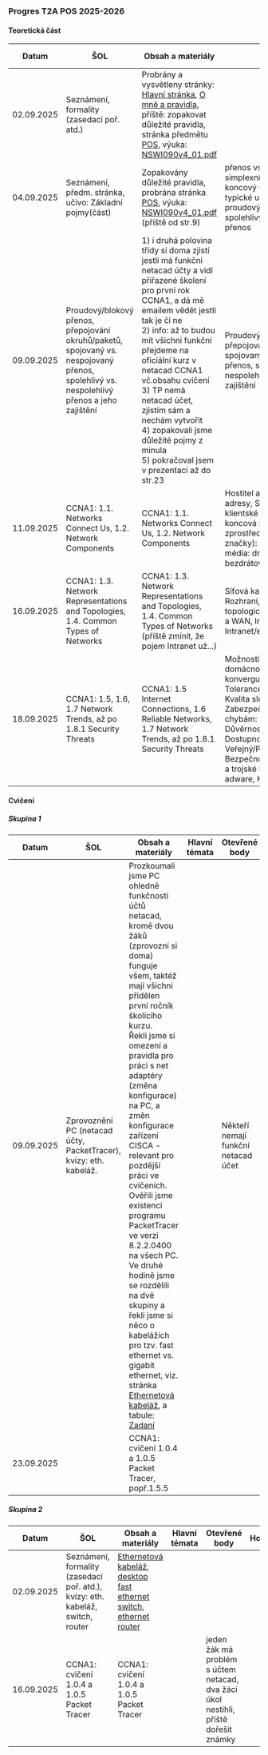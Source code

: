### Progres T2A POS 2025-2026

#### Teoretická část

| Datum      | ŠOL                                                          | Obsah a materiály                                            | Hlavní témata                                                | Otevřené body                                                | Hodnocení | Poznámka |
| ---------- | ------------------------------------------------------------ | ------------------------------------------------------------ | ------------------------------------------------------------ | ------------------------------------------------------------ | --------- | -------- |
| 02.09.2025 | Seznámení, formality (zasedací poř. atd.)                    | Probrány a vysvětleny stránky: [Hlavní stránka](../../README.md), [O mně a pravidla](../../o-mne/readme.md), příště: zopakovat důležité pravidla, stránka předmětu [POS](../../predmety/pos/readme.md), výuka: [NSWI090v4_01.pdf](../../predmety/pos/materialy/NSWI090v4_01.pdf) |                                                              |                                                              |           |          |
| 04.09.2025 | Seznámení, předm. stránka, učivo: Základní pojmy(část)       | Zopakovány důležité pravidla, probrána stránka [POS](../../predmety/pos/readme.md), výuka: [NSWI090v4_01.pdf](../../predmety/pos/materialy/NSWI090v4_01.pdf) (příště od str.9) | přenos vs. zpracování, simplexní/duplexní/poloduplexní, koncový uzel/vnitřní uzel, typické uživatelské služby, proudový vs. blokový přenos, spolehlivý vs. nespolehlivý přenos | 1) netacad.com účty a přiřazené školení na rok pro žáky(+já) |           |          |
| 09.09.2025 | Proudový/blokový přenos, přepojování okruhů/paketů, spojovaný vs. nespojovaný přenos, spolehlivý vs. nespolehlivý přenos a jeho zajištění | 1) i druhá polovina třídy si doma zjistí jestli má funkční netacad účty a vidí přiřazené školení pro první rok CCNA1, a dá mě emailem vědět jestli tak je či ne<br/>2) info: až to budou mít všichni funkční přejdeme na oficiální kurz v netacad CCNA1 vč.obsahu cvičení<br/>3) TP nemá netacad účet, zjistím sám a nechám vytvořit<br/>4) zopakovali jsme důležité pojmy z minula<br/>5) pokračoval jsem v prezentaci až do str.23 | Proudový/blokový přenos, přepojování okruhů/paketů, spojovaný vs. nespojovaný přenos, spolehlivý vs. nespolehlivý přenos a jeho zajištění | 1) netacad.com účty a přiřazené školení na rok pro žáky(+já) |           |          |
| 11.09.2025 | CCNA1: 1.1. Networks Connect Us, 1.2. Network Components     | CCNA1: 1.1. Networks Connect Us, 1.2. Network Components     | Hostitel a význam/obsah jeho IP adresy, Server/Client, typické klientské služby, peer-to-peer, koncová zařízení, pojem LAN, zprostředkující zařízení (a jejich značky): router, switch aj., síťová média: drátová, optická, bezdrátová | CZ/EN znění příště?                                          |           |          |
| 16.09.2025 | CCNA1: 1.3. Network Representations and Topologies, 1.4. Common Types of Networks | CCNA1: 1.3. Network Representations and Topologies, 1.4. Common Types of Networks (příště zmínit, že pojem Intranet už...) | Síťová karta (NIC), Fyzický port, Rozhraní, Fyzický/logick7 topologický diagram, pojmy LAN a WAN, Internet, Intranet/extranet | dva žáci mají problém s účtem netacad, stav?                 |           |          |
| 18.09.2025 | CCNA1: 1.5, 1.6, 1.7 Network Trends, až po 1.8.1 Security Threats | CCNA1: 1.5 Internet Connections, 1.6 Reliable Networks, 1.7 Network Trends, až po 1.8.1 Security Threats | Možnosti připojení pro domácnosti/firmy, pojem konvergující síť, Spolehlivé sítě: Tolerance chyb, Škálovatelnost, Kvalita služeb (QoS), Zabezpečení, Odolnost vůči chybám: redundance, pojmy: Důvěrnost, Integrita, Dostupnost, pojmy: Veřejný/Privátní cloud, Bezpečnostní hrozby: Viry, červi a trojské koně, Spyware a adware, Krádež identity | info: netacad účet pro všechny funkční                       |           |          |

#### Cvičení

##### Skupina 1

| Datum      | ŠOL                                                          | Obsah a materiály                                            | Hlavní témata | Otevřené body                       | Hodnocení | Poznámka |
| ---------- | ------------------------------------------------------------ | ------------------------------------------------------------ | ------------- | ----------------------------------- | --------- | -------- |
| 09.09.2025 | Zprovoznění PC (netacad účty, PacketTracer), kvízy: eth. kabeláž. | Prozkoumali jsme PC ohledně funkčnosti účtů netacad, kromě dvou žáků (zprovozní si doma) funguje všem, taktéž mají všichni přidělen první ročník školícího kurzu.<br/>Řekli jsme si omezení a pravidla pro práci s net adaptéry (změna konfigurace) na PC, a změn konfigurace zařízení CISCA - relevant pro pozdější práci ve cvičeních.<br/>Ověřili jsme existenci programu PacketTracer ve verzi 8.2.2.0400 na všech PC.<br/>Ve druhé hodině jsme se rozdělili na dvě skupiny a řekli jsme si něco o kabelážích pro tzv. fast ethernet vs. gigabit ethernet, viz. stránka [Ethernetová kabeláž](../../predmety/pos/dema/ethernet-cables/readme.md), a tabule: [Zadaní](materialy/t2a-pos_2025-2026/tabule-001.jpg) |               | Někteří nemají funkční netacad účet |           |          |
| 23.09.2025 |                                                              | CCNA1: cvičení 1.0.4 a 1.0.5 Packet Tracer, popř.1.5.5       |               |                                     |           |          |

##### Skupina 2

| Datum      | ŠOL                                                          | Obsah a materiály                                            | Hlavní témata | Otevřené body                                                | Hodnocení | Poznámka |
| ---------- | ------------------------------------------------------------ | ------------------------------------------------------------ | ------------- | ------------------------------------------------------------ | --------- | -------- |
| 02.09.2025 | Seznámení, formality (zasedací poř. atd.), kvízy: eth. kabeláž, switch, router | [Ethernetová kabeláž](../../predmety/pos/dema/ethernet-cables/readme.md), [desktop fast ethernet switch](../../predmety/pos/dema/zyxel-es-108a/readme.md), [ethernet router](../../predmety/pos/dema/mikrotik-hexlite-rb750r2/readme.md) |               |                                                              |           |          |
| 16.09.2025 | CCNA1: cvičení 1.0.4 a 1.0.5 Packet Tracer                   | CCNA1: cvičení 1.0.4 a 1.0.5 Packet Tracer                   |               | jeden žák má problém s účtem netacad, dva žáci úkol nestihli, příště dořešit známky |           |          |